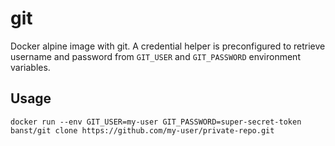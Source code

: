 # git

Docker alpine image with git. A credential helper is preconfigured to retrieve username and password from `GIT_USER` and `GIT_PASSWORD` environment variables.

## Usage

```shell
docker run --env GIT_USER=my-user GIT_PASSWORD=super-secret-token banst/git clone https://github.com/my-user/private-repo.git
```